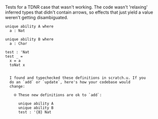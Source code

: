Tests for a TDNR case that wasn't working. The code wasn't 'relaxing'
inferred types that didn't contain arrows, so effects that just yield
a value weren't getting disambiguated.

```unison
unique ability A where
  a : Nat

unique ability B where
  a : Char

test : 'Nat
test _ =
  x = a
  toNat x
```

```ucm

  I found and typechecked these definitions in scratch.u. If you
  do an `add` or `update`, here's how your codebase would
  change:
  
    ⍟ These new definitions are ok to `add`:
    
      unique ability A
      unique ability B
      test : '{B} Nat

```
